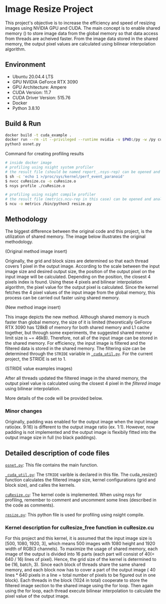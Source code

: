 # Image Resize Project

This project's objective is to increase the efficiency and speed of resizing images using NVIDIA GPU and CUDA. The main concept is to enable shared memory () to store image data from the global memory so that data access from threads are acheived faster. From the image data stored in the shared memory, the output pixel values are calculated using bilinear interpolation algorithm. 

## Environment
* Ubuntu 20.04.4 LTS
* GPU NVIDIA GeForce RTX 3090
* GPU Architecture: Ampere
* CUDA Version: 11.7
* CUDA Driver Version: 515.76
* Docker
* Python 3.8.10

## Build & Run
```bash
docker build -t cuda_example .
docker run --rm -it --privileged --runtime nvidia -v $PWD:/py -w /py cuda_example bash
python3 osnet.py
```

Command for creating profiling results
```bash
# inside docker image
# profiling using nsight system profiler
# the result file (should be named report_.nsys-rep) can be opened and analyzed using nsight system
$ sh -c 'echo 1 >/proc/sys/kernel/perf_event_paranoid'
$ nvcc cuResize.cu -o cuResize.o
$ nsys profile ./cuResize.o

# profiling using nsight compile profiler
# the result file (metrics.ncu-rep in this case) can be opened and analyzed using nsight compute
$ ncu -o metrics /bin/python3 resize.py
```

## Methodology
The biggest difference between the original code and this project, is the utilization of shared memory. The image below illustrates the original methodology. 

(Original method image insert)

Originally, the grid and block sizes are determined so that each thread covers 1 pixel in the output image. According to the scale between the input image size and desired output size, the position of the output pixel on the input image will be calculated. Depending on the position, the closest 4 pixels index is found. Using these 4 pixels and bilinear interpolation algorithm, the pixel value for the output pixel is calculated. Since the kernel fetches the 4 pixel values of the input image from the global memory, this process can be carried out faster using shared memory.

(New method image insert)

This image depicts the new method. Although shared memory is much faster than global memory, the size of it is limited (theoretically GeForce RTX 3090 has 128kB of memory for both shared memory and L1 cache together, but through some experiments, the suggested shared memory limit size is ~= 46kB). Therefore, not all of the input image can be stored in the shared memory. For efficiency, the input image is filtered and the filtered data is stored in the shared memory. The filtering size can be determined through the `STRIDE` variable in [`_cuda_util.py`](_cuda_util.py). For the current project, the STRIDE is set to 1.

(STRIDE value examples images)

After all threads updated the filtered image in the shared memory, the output pixel value is calculated using the closest 4 pixel in the *filtered image* using bilinear interpolation.

More details of the code will be provided below.

### Minor changes
Originally, padding was enabled for the output image when the input image ratio(ex. 9:16) is different to the output image ratio (ex. 1:1). However, now padding is not implemented and the output image is flexibily fitted into the output image size in full (no black paddings).

## Detailed description of code files

[`osnet.py`](osnet.py): This file contains the main function. 

[`_cuda_util.py`](_cuda_util.py): The `STRIDE` varible is declared in this file. The cuda_resize() function calculates the filtered image size, kernel configurations (grid and block size), and calles the kernels.

[`cuResize.cu`](cuResize.cu): The kernel code is implemented. When using nsys for profiling, remember to comment and uncomment some lines (described in the code as comments). 

[`resize.py`](resize.py): This python file is used for profiling using nsight compile. 

### Kernel description for cuResize_free function in cuResize.cu
For this project and this kernel, it is assumed that the input image size is [500, 1080, 1920, 3], which means 500 images with 1080 height and 1920 width of RGB(3 channels). To maximize the usage of shared memory, each image of the output is divided into 16 parts (each part will consist of 40(= 640 / 16) lines of pixel). Hence, the grid size of the kernel is determined to be (16, batch, 3). Since each block of threads share the same shared memory, and each block now has to cover a part of the output image ( 40 lines * 640 pixels in a line = total number of pixels to be figured out in one block). Each threads in the block (1024 in total) cooperate to store the filtered image section to the shared image using the for loop. Then again using the for loop, each thread execute bilinear interpolation to calculate the pixel value of the output image. 

